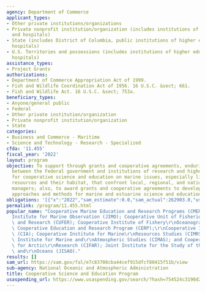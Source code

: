 ```yaml
---
agency: Department of Commerce
applicant_types:
- Other private institutions/organizations
- Private nonprofit institution/organization (includes institutions of higher education
  and hospitals)
- State (includes District of Columbia, public institutions of higher education and
  hospitals)
- U.S. Territories and possessions (includes institutions of higher education and
  hospitals)
assistance_types:
- Project Grants
authorizations:
- Department of Commerce Appropriation Act of 1999.
- Fish and Wildlife Coordination Act of 1956. 16 U.S.C. &sect; 661.
- Fish and Wildlife Act. 16 U.S.C. &sect; 753a.
beneficiary_types:
- Anyone/general public
- Federal
- Other private institution/organization
- Private nonprofit institution/organization
- State
categories:
- Business and Commerce - Maritime
- Science and Technology - Research - Specialized
cfda: '11.455'
fiscal_year: '2022'
layout: program
objective: To support through grants and cooperative agreements, enduring partnerships
  between the Federal government and institutions of research and higher education
  for cooperative science and education on marine issues, especially living marine
  resources and their habitat, that confront local, regional, and national resources
  managers; also, to award grants and cooperative agreements to develop innovative
  approaches and methods for marine and estuarine science and education.
obligations: '[{"x":"2022","sam_estimate":0.0,"sam_actual":262903.0,"usa_spending_actual":262903.0},{"x":"2023","sam_estimate":311537.0,"sam_actual":0.0,"usa_spending_actual":154300.0},{"x":"2024","sam_estimate":343000.0,"sam_actual":0.0,"usa_spending_actual":0.0}]'
permalink: /program/11.455.html
popular_name: "Cooperative Marine Education and Research Programs (CMER); Joint\r\n\
  Institute for Marine Observation (JIMO); Cooperative Unit of Fisheries\r\nEducation\
  \ and Research (CUFER); Cooperative Institute of Fishery\r\nOceanography (CIFO);\
  \ Cooperative Education and Research Program (CERP);\r\nCooperative Institute Agreement\
  \ (CIA); Cooperative Institute for Marine\r\nResources Studies (CIMRS); Cooperative\
  \ Institute for Marine and\r\nAtmospheric Studies (CIMAS); and Cooperative Institute\
  \ for Arctic\r\nResearch (CIFAR); Joint Institute for the Study of the Atmosphere\
  \ and\r\nOceans (JISAO)."
results: []
sam_url: https://sam.gov/fal/e7c83708cba44cef915dfcf80415f51b/view
sub-agency: National Oceanic and Atmospheric Administration
title: Cooperative Science and Education Program
usaspending_url: https://www.usaspending.gov/search/?hash=754524c3190d2087d83e0edee49f2133
---
```

